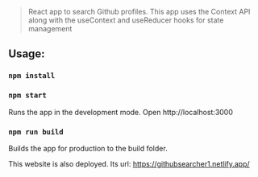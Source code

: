 > React app to search Github profiles. This app uses the Context API along with the useContext and useReducer hooks for state management

## Usage:
### `npm install`
### `npm start`
Runs the app in the development mode. 
Open http://localhost:3000 


### `npm run build`
Builds the app for production to the build folder.

This website is also deployed. Its url: https://githubsearcher1.netlify.app/
